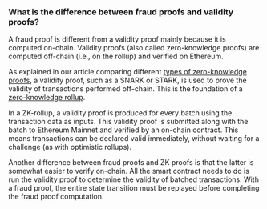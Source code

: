 ### What is the difference between fraud proofs and validity proofs?

A fraud proof is different from a validity proof mainly because it is computed on-chain. Validity proofs (also called zero-knowledge proofs) are computed off-chain (i.e., on the rollup) and verified on Ethereum. 

As explained in our article comparing different [types of zero-knowledge proofs](https://www.alchemy.com/overviews/snarks-vs-starks), a validity proof, such as a SNARK or STARK, is used to prove the validity of transactions performed off-chain. This is the foundation of a [zero-knowledge rollup](https://alchemy.com/blog/zero-knowledge-rollups).

In a ZK-rollup, a validity proof is produced for every batch using the transaction data as inputs. This validity proof is submitted along with the batch to Ethereum Mainnet and verified by an on-chain contract. This means transactions can be declared valid immediately, without waiting for a challenge (as with optimistic rollups). 

Another difference between fraud proofs and ZK proofs is that the latter is somewhat easier to verify on-chain. All the smart contract needs to do is run the validity proof to determine the validity of batched transactions. With a fraud proof, the entire state transition must be replayed before completing the fraud proof computation. 
